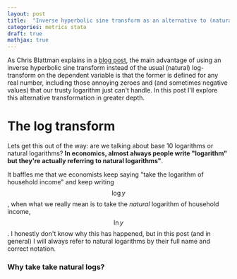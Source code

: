 ```yaml
---
layout: post
title:  "Inverse hyperbolic sine transform as an alternative to (natural) log transform"
categories: metrics stata
draft: true
mathjax: true
---
```


As Chris Blattman explains in a [blog post](https://chrisblattman.com/2011/11/15/if-you-know-what-ln1income-is-and-why-its-a-headache-you-should-read-this-post/), the main advantage of using an inverse hyperbolic sine transform instead of the usual (natural) log-transform on the dependent variable is that the former is defined for any real number, including those annoying zeroes and (and sometimes negative values) that our trusty logarithm just can't handle. In this post I'll explore this alternative transformation in greater depth.

# The log transform

Lets get this out of the way: are we talking about base 10 logarithms or natural logarithms? **In economics, almost always people write "logarithm" but they're actually referring to natural logarithms"**.

It baffles me that we economists keep saying "take the logarithm of household income" and keep writing $$\log{y}$$, when what we really mean is to take the *natural* logarithm of household income, $$\ln{y}$$. I honestly don't know why this has happened, but in this post (and in general) I will always refer to natural logarithms by their full name and correct notation.

### Why take take natural logs?
